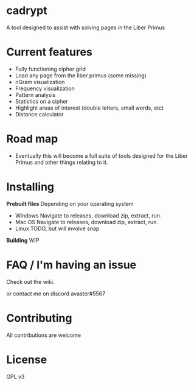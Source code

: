 # cadrypt

A tool designed to assist with solving pages in the Liber Primus
 
# Current features
- Fully functioning cipher grid
- Load any page from the liber primus (some missing)
- nGram visualization
- Frequency visualization
- Pattern analysis
- Statistics on a cipher
- Highlight areas of interest (double letters, small words, etc)
- Distance calculator

# Road map
- Eventually this will become a full suite of tools designed for the Liber Primus and other things relating to it.

# Installing

**Prebuilt files**
Depending on your operating system
- Windows
Navigate to releases, download zip, extract, run.
- Mac OS
Navigate to releases, download zip, extract, run.
- Linux
TODO, but will involve snap

**Building**
WIP

# FAQ / I'm having an issue
Check out the wiki.

or contact me on discord avaster#5567

# Contributing
All contributions are welcome

# License
GPL v3
